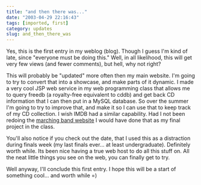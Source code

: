 ```yaml
---
title: "and then there was..."
date: "2003-04-29 22:16:43"
tags: [imported, first]
category: updates
slug: and_then_there_was
---
```

	
Yes, this is the first entry in my weblog (blog).  Though I guess I'm kind of late, since "everyone must be doing this."  Well, in all  likelihood, this will get very few views (and fewer comments), but hell, why not right?

This will probably be "updated" more often then my main website.  I'm going to try to convert that into a showcase, and make parts of it dynamic.  I made a very cool JSP web service in my web programming class that allows me to query freedb (a royalty-free equivalent to cddb) and get back CD information that I can then put in a MySQL database.  So over the summer I'm going to try to improve that, and make it so I can use that to keep track of my CD collection.  I wish IMDB had a similar capability.  Had I not been redoing the <a href="http://www.duke.edu/web/DUMB/">marching band website</a> I would have done that as my final project in the class.

You'll also notice if you check out the date, that I used this as a distraction during finals week (my last finals ever... at least undergraduate).  Definitely worth while.  Its been nice having a true web host to do all this stuff on.  All the neat little things you see on the web, you can finally get to try.

Well anyway, I'll conclude this first entry.  I hope this will be a start of something cool... and worth while =)

